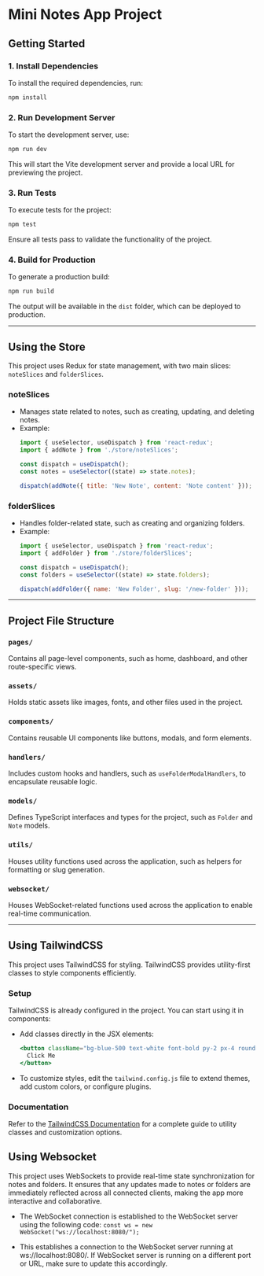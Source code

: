 # Mini Notes App Project

## Getting Started

### 1. Install Dependencies
To install the required dependencies, run:
```bash
npm install
```

### 2. Run Development Server
To start the development server, use:
```bash
npm run dev
```
This will start the Vite development server and provide a local URL for previewing the project.

### 3. Run Tests
To execute tests for the project:
```bash
npm test
```
Ensure all tests pass to validate the functionality of the project.

### 4. Build for Production
To generate a production build:
```bash
npm run build
```
The output will be available in the `dist` folder, which can be deployed to production.

---

## Using the Store
This project uses Redux for state management, with two main slices: `noteSlices` and `folderSlices`.

### noteSlices
- Manages state related to notes, such as creating, updating, and deleting notes.
- Example:
  ```js
  import { useSelector, useDispatch } from 'react-redux';
  import { addNote } from './store/noteSlices';

  const dispatch = useDispatch();
  const notes = useSelector((state) => state.notes);

  dispatch(addNote({ title: 'New Note', content: 'Note content' }));
  ```

### folderSlices
- Handles folder-related state, such as creating and organizing folders.
- Example:
  ```js
  import { useSelector, useDispatch } from 'react-redux';
  import { addFolder } from './store/folderSlices';

  const dispatch = useDispatch();
  const folders = useSelector((state) => state.folders);

  dispatch(addFolder({ name: 'New Folder', slug: '/new-folder' }));
  ```

---

## Project File Structure

### `pages/`
Contains all page-level components, such as home, dashboard, and other route-specific views.

### `assets/`
Holds static assets like images, fonts, and other files used in the project.

### `components/`
Contains reusable UI components like buttons, modals, and form elements.

### `handlers/`
Includes custom hooks and handlers, such as `useFolderModalHandlers`, to encapsulate reusable logic.

### `models/`
Defines TypeScript interfaces and types for the project, such as `Folder` and `Note` models.

### `utils/`
Houses utility functions used across the application, such as helpers for formatting or slug generation.

### `websocket/`
Houses WebSocket-related functions used across the application to enable real-time communication.

---

## Using TailwindCSS
This project uses TailwindCSS for styling. TailwindCSS provides utility-first classes to style components efficiently.

### Setup
TailwindCSS is already configured in the project. You can start using it in components:

- Add classes directly in the JSX elements:
  ```jsx
  <button className="bg-blue-500 text-white font-bold py-2 px-4 rounded">
    Click Me
  </button>
  ```

- To customize styles, edit the `tailwind.config.js` file to extend themes, add custom colors, or configure plugins.

### Documentation
Refer to the [TailwindCSS Documentation](https://tailwindcss.com/docs) for a complete guide to utility classes and customization options.

## Using Websocket
This project uses WebSockets to provide real-time state synchronization for notes and folders. It ensures that any updates made to notes or folders are immediately reflected across all connected clients, making the app more interactive and collaborative.

- The WebSocket connection is established to the WebSocket server using the following code:
```const ws = new WebSocket("ws://localhost:8080/"); ```

- This establishes a connection to the WebSocket server running at ws://localhost:8080/. If WebSocket server is running on a different port or URL, make sure to update this accordingly.

